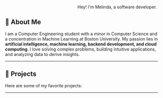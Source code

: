 <marquee behavior="alternate" scrollamount="10">Hey! I'm Melinda, a software developer.</marquee>

## 👋 About Me

I am a Computer Engineering student with a minor in Computer Science and a concentration in Machine Learning at Boston University. My passion lies in **artificial intelligence, machine learning, backend development, and cloud computing**.
I love solving complex problems, building intuitive applications, and analyzing data to derive insights.

---

## 🚀 Projects

Here are some of my favorite projects:


---

<!--
**MelindaTan/MelindaTan** is a ✨ _special_ ✨ repository because its `README.md` (this file) appears on your GitHub profile.

Here are some ideas to get you started:

- 🔭 I’m currently working on ...
- 🌱 I’m currently learning ...
- 👯 I’m looking to collaborate on ...
- 🤔 I’m looking for help with ...
- 💬 Ask me about ...
- 📫 How to reach me: ...
- 😄 Pronouns: ...
- ⚡ Fun fact: ...
-->
